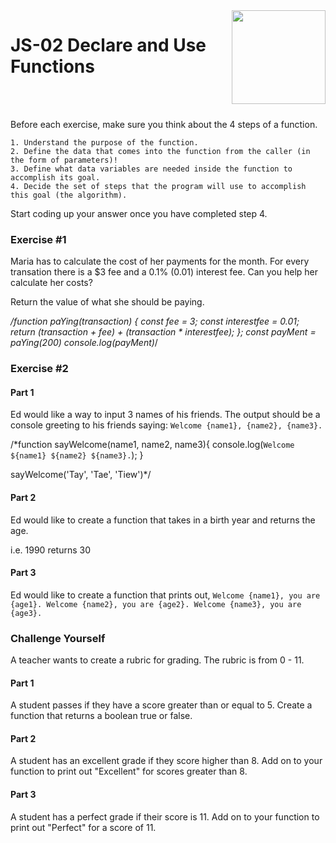 <img align="right" width="150" height="150" src="https://media-exp1.licdn.com/dms/image/C4E0BAQF7BYCCZt5epw/company-logo_200_200/0?e=2159024400&v=beta&t=qUAFP9bUgBEEXGVQYpUXW1J_OiP8e0r4rFBpqp8OrxA">

# JS-02 Declare and Use Functions

 <br/>
 <br/>


Before each exercise, make sure you think about the 4 steps of a function.

```
1. Understand the purpose of the function.
2. Define the data that comes into the function from the caller (in the form of parameters)!
3. Define what data variables are needed inside the function to accomplish its goal.
4. Decide the set of steps that the program will use to accomplish this goal (the algorithm).
```

Start coding up your answer once you have completed step 4.

### Exercise #1

Maria has to calculate the cost of her payments for the month. For every transation there is a $3 fee and a 0.1% (0.01) interest fee.
Can you help her calculate her costs?

Return the value of what she should be paying.

*/function paYing(transaction) {
  const fee = 3;
  const interestfee = 0.01;
  return (transaction + fee) + (transaction * interestfee);
};
const payMent = paYing(200)
console.log(payMent)*/

### Exercise #2

#### Part 1
Ed would like a way to input 3 names of his friends.
The output should be a console greeting to his friends saying: 
`Welcome {name1}, {name2}, {name3}.`

/*function sayWelcome(name1, name2, name3){
  console.log(`Welcome ${name1} ${name2} ${name3}.`);
}

sayWelcome('Tay', 'Tae', 'Tiew')*/

#### Part 2
Ed would like to create a function that takes in a birth year and returns the age.

i.e. 1990 returns 30

#### Part 3
Ed would like to create a function that prints out,
`Welcome {name1}, you are {age1}. Welcome {name2}, you are {age2}. Welcome {name3}, you are {age3}.`

### Challenge Yourself
A teacher wants to create a rubric for grading. The rubric is from 0 - 11.

#### Part 1
A student passes if they have a score greater than or equal to 5.
Create a function that returns a boolean true or false. 

#### Part 2
A student has an excellent grade if they score higher than 8.
Add on to your function to print out "Excellent" for scores greater than 8.

#### Part 3
A student has a perfect grade if their score is 11.
Add on to your function to print out "Perfect" for a score of 11.

